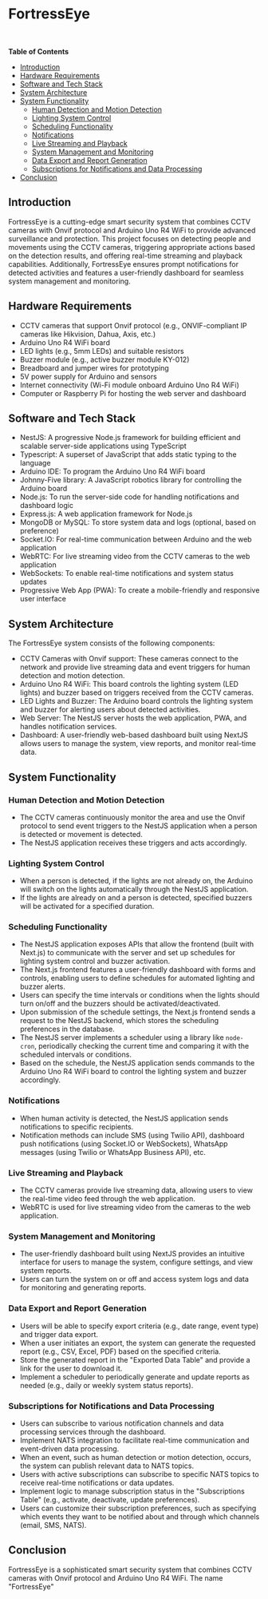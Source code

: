 # FortressEye

<br>

**Table of Contents**

- [Introduction](#introduction)
- [Hardware Requirements](#hardware-requirements)
- [Software and Tech Stack](#software-and-tech-stack)
- [System Architecture](#system-architecture)
- [System Functionality](#system-functionality)
  - [Human Detection and Motion Detection](#human-detection-and-motion-detection)
  - [Lighting System Control](#lighting-system-control)
  - [Scheduling Functionality](#scheduling-functionality)
  - [Notifications](#notifications)
  - [Live Streaming and Playback](#live-streaming-and-playback)
  - [System Management and Monitoring](#system-management-and-monitoring)
  - [Data Export and Report Generation](#data-export-and-report-generation)  <!-- New Item -->
  - [Subscriptions for Notifications and Data Processing](#subscriptions-for-notifications-and-data-processing)  <!-- New Item -->
- [Conclusion](#conclusion)

## Introduction

FortressEye is a cutting-edge smart security system that combines CCTV cameras with Onvif protocol and Arduino Uno R4 WiFi to provide advanced surveillance and protection. This project focuses on detecting people and movements using the CCTV cameras, triggering appropriate actions based on the detection results, and offering real-time streaming and playback capabilities. Additionally, FortressEye ensures prompt notifications for detected activities and features a user-friendly dashboard for seamless system management and monitoring.

## Hardware Requirements

- CCTV cameras that support Onvif protocol (e.g., ONVIF-compliant IP cameras like Hikvision, Dahua, Axis, etc.)
- Arduino Uno R4 WiFi board
- LED lights (e.g., 5mm LEDs) and suitable resistors
- Buzzer module (e.g., active buzzer module KY-012)
- Breadboard and jumper wires for prototyping
- 5V power supply for Arduino and sensors
- Internet connectivity (Wi-Fi module onboard Arduino Uno R4 WiFi)
- Computer or Raspberry Pi for hosting the web server and dashboard

## Software and Tech Stack

- NestJS: A progressive Node.js framework for building efficient and scalable server-side applications using TypeScript
- Typescript: A superset of JavaScript that adds static typing to the language
- Arduino IDE: To program the Arduino Uno R4 WiFi board
- Johnny-Five library: A JavaScript robotics library for controlling the Arduino board
- Node.js: To run the server-side code for handling notifications and dashboard logic
- Express.js: A web application framework for Node.js
- MongoDB or MySQL: To store system data and logs (optional, based on preference)
- Socket.IO: For real-time communication between Arduino and the web application
- WebRTC: For live streaming video from the CCTV cameras to the web application
- WebSockets: To enable real-time notifications and system status updates
- Progressive Web App (PWA): To create a mobile-friendly and responsive user interface

## System Architecture

The FortressEye system consists of the following components:

- CCTV Cameras with Onvif support: These cameras connect to the network and provide live streaming data and event triggers for human detection and motion detection.
- Arduino Uno R4 WiFi: This board controls the lighting system (LED lights) and buzzer based on triggers received from the CCTV cameras.
- LED Lights and Buzzer: The Arduino board controls the lighting system and buzzer for alerting users about detected activities.
- Web Server: The NestJS server hosts the web application, PWA, and handles notification services.
- Dashboard: A user-friendly web-based dashboard built using NextJS allows users to manage the system, view reports, and monitor real-time data.

## System Functionality

### Human Detection and Motion Detection

- The CCTV cameras continuously monitor the area and use the Onvif protocol to send event triggers to the NestJS application when a person is detected or movement is detected.
- The NestJS application receives these triggers and acts accordingly.

### Lighting System Control

- When a person is detected, if the lights are not already on, the Arduino will switch on the lights automatically through the NestJS application.
- If the lights are already on and a person is detected, specified buzzers will be activated for a specified duration.

### Scheduling Functionality

- The NestJS application exposes APIs that allow the frontend (built with Next.js) to communicate with the server and set up schedules for lighting system control and buzzer activation.
- The Next.js frontend features a user-friendly dashboard with forms and controls, enabling users to define schedules for automated lighting and buzzer alerts.
- Users can specify the time intervals or conditions when the lights should turn on/off and the buzzers should be activated/deactivated.
- Upon submission of the schedule settings, the Next.js frontend sends a request to the NestJS backend, which stores the scheduling preferences in the database.
- The NestJS server implements a scheduler using a library like `node-cron`, periodically checking the current time and comparing it with the scheduled intervals or conditions.
- Based on the schedule, the NestJS application sends commands to the Arduino Uno R4 WiFi board to control the lighting system and buzzer accordingly.

### Notifications

- When human activity is detected, the NestJS application sends notifications to specific recipients.
- Notification methods can include SMS (using Twilio API), dashboard push notifications (using Socket.IO or WebSockets), WhatsApp messages (using Twilio or WhatsApp Business API), etc.

### Live Streaming and Playback

- The CCTV cameras provide live streaming data, allowing users to view the real-time video feed through the web application.
- WebRTC is used for live streaming video from the cameras to the web application.

### System Management and Monitoring

- The user-friendly dashboard built using NextJS provides an intuitive interface for users to manage the system, configure settings, and view system reports.
- Users can turn the system on or off and access system logs and data for monitoring and generating reports.

### Data Export and Report Generation

- Users will be able to specify export criteria (e.g., date range, event type) and trigger data export.
- When a user initiates an export, the system can generate the requested report (e.g., CSV, Excel, PDF) based on the specified criteria.
- Store the generated report in the "Exported Data Table" and provide a link for the user to download it.
- Implement a scheduler to periodically generate and update reports as needed (e.g., daily or weekly system status reports).

### Subscriptions for Notifications and Data Processing

- Users can subscribe to various notification channels and data processing services through the dashboard.
- Implement NATS integration to facilitate real-time communication and event-driven data processing.
- When an event, such as human detection or motion detection, occurs, the system can publish relevant data to NATS topics.
- Users with active subscriptions can subscribe to specific NATS topics to receive real-time notifications or data updates.
- Implement logic to manage subscription status in the "Subscriptions Table" (e.g., activate, deactivate, update preferences).
- Users can customize their subscription preferences, such as specifying which events they want to be notified about and through which channels (email, SMS, NATS).

## Conclusion

FortressEye is a sophisticated smart security system that combines CCTV cameras with Onvif protocol and Arduino Uno R4 WiFi. The name "FortressEye"

